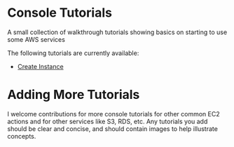 # Console Tutorials
A small collection of walkthrough tutorials showing basics on starting to use some AWS services

The following tutorials are currently available:

* [Create Instance](create-instance.md)

# Adding More Tutorials
I welcome contributions for more console tutorials for other common EC2 actions and for other services like S3, RDS, etc. Any tutorials you add should be clear and concise, and should contain images to help illustrate concepts.
